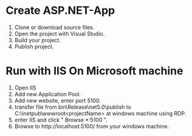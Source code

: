 # Create ASP.NET-App
1. Clone or download source files.
2. Open the project with Visual Studio.
3. Build your project.
4. Publish project.

# Run with IIS On Microsoft machine
1. Open IIS
2. Add new Application Pool.
3. Add new website, enter port 5100.
4. transfer file from bin\Release\net5.0\publish to C:\inetpub\wwwroot\<projectName> at windows machine using RDP.
5. enter IIS and click " Browse *:5100 ".
6. Browse to http://localhost:5100/ from your windows machine.
